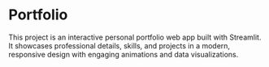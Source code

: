 # Portfolio
This project is an interactive personal portfolio web app built with Streamlit. It showcases professional details, skills, and projects in a modern, responsive design with engaging animations and data visualizations.
